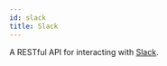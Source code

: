 ```yaml
---
id: slack
title: Slack
---
```


A RESTful API for interacting with [Slack](https://api.slack.com/).
